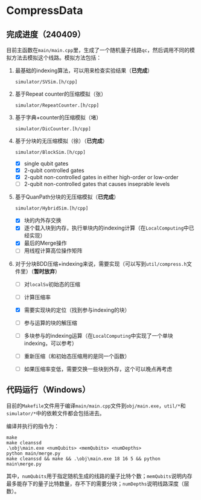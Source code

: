 # CompressData
## 完成进度（240409）

目前主函数在`main/main.cpp`里，生成了一个随机量子线路`qc`，然后调用不同的模拟方法去模拟这个线路​​。模拟方法包括：

1. 最基础的indexing算法，可以用来检查实验结果（**已完成**）

   `simulator/SVSim.[h/cpp]`

2. 基于Repeat counter的压缩模拟（张）

   `simulator/RepeatCounter.[h/cpp]`

3. 基于字典+counter的压缩模拟（堵）

   `simulator/DicCounter.[h/cpp]`

4. 基于分块的无压缩模拟（徐）（**已完成**）

   `simulator/BlockSim.[h/cpp]`

   - [x] single qubit gates
   - [x] 2-qubit controlled gates
   - [x] 2-qubit non-controlled gates in either high-order or low-order
   - [ ] 2-qubit non-controlled gates that causes inseprable levels

5. 基于QuanPath分块的无压缩模拟（**已完成**）

   `simulator/HybridSim.[h/cpp]`

   - [x] 块的内外存交换
   - [x] 逐个载入块到内存，执行单块内的indexing计算（在`LocalComputing`中已经实现）
   - [x] 最后的Merge操作
   - [ ] 用线程计算高位操作矩阵

6. 对于分块BDD压缩+indexing来说，需要实现（可以写到`util/compress.h`文件里）（**暂时放弃**）
   - [ ] 对`localSv`初始态的压缩
   - [ ] 计算压缩率
   - [x] 需要实现块的定位（找到参与indexing的块）
   - [ ] 参与运算的块的解压缩
   - [ ] 多块参与的indexing运算（在`LocalComputing`中实现了一个单块indexing，可以参考）
   - [ ] 重新压缩（和初始态压缩用的是同一个函数）
   - [ ] 如果压缩率变低，需要交换一些块到外存，这个可以晚点再考虑


## 代码运行（Windows）

目前的`Makefile`文件用于编译`main/main.cpp`文件到`obj/main.exe`，`util/*`和`simulator/*`中的依赖文件都会包括进去。

编译并执行的指令为：

```shell
make
make cleanssd
.\obj\main.exe <numQubits> <memQubits> <numDepths>
python main/merge.py
make cleanssd && make && .\obj\main.exe 18 16 5 && python main\merge.py
```

其中，`numQubits`用于指定随机生成的线路的量子比特个数；`memQubits`说明内存最多能存下的量子比特数量，存不下的需要分块；`numDepths`说明线路深度（层数）。
